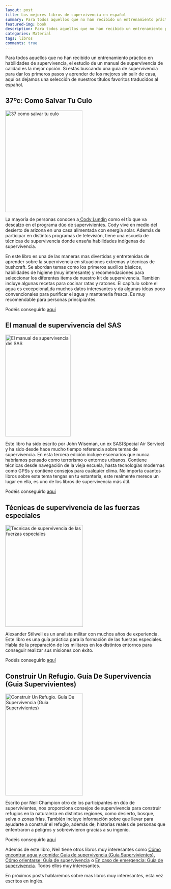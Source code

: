 ```yaml
---
layout: post
title: Los mejores libros de supervivencia en español
summary: Para todos aquellos que no han recibido un entrenamiento práctico en habilidades de supervivencia, el estudio de un manual de supervivencia de calidad es la mejor opción.
featured-img: book
description: Para todos aquellos que no han recibido un entrenamiento práctico en habilidades de supervivencia, el estudio de un manual de supervivencia de calidad es la mejor opción. Si estás buscando una guía para dar los primeros pasos, haz click para leer más
categories: Material
tags: libros
comments: true
---
```


<p>Para todos aquellos que no han recibido un entrenamiento práctico en habilidades de supervivencia, el estudio de un manual de supervivencia de calidad es la mejor opción. Si estás buscando una guía de supervivencia para dar los primeros pasos y aprender de los mejores sin salir de casa, aquí os dejamos una selección de nuestros títulos favoritos traducidos al español.</p>

<h2>37ºc: Como Salvar Tu Culo</h2>

<a href="https://www.amazon.es/gp/product/8498290015/ref=as_li_tl?ie=UTF8&camp=3638&creative=24630&creativeASIN=8498290015&linkCode=as2&tag=tdspvv-21&linkId=484d34a1d311d90a584d8117f4025865" imageanchor="1" ><img border="0" src="https://images-na.ssl-images-amazon.com/images/I/61wiB1BD68L._SX375_BO1,204,203,200_.jpg" width="242" height="320" data-original-width="377" data-original-height="499" alt="37 como salvar tu culo"  class="product-img"/></a>

<p>La mayoría de personas conocen a<a href="https://es.wikipedia.org/wiki/Cody_Lundin"> Cody Lundin</a> como el tío que va descalzo en el programa dúo de supervivientes. Cody vive en medio del desierto de arizona en una casa alimentada con energía solar. Además de participar en distintos programas de televisión, tiene una escuela de técnicas de supervivencia donde enseña habilidades indígenas de supervivencia.
</p>
<p> 
En este libro es una de las maneras mas divertidas y entretenidas de aprender sobre la supervivencia en situaciones extremas y técnicas de bushcraft. Se abordan temas como los primeros auxilios básicos, habilidades de higiene (muy interesante) y recomendaciones para seleccionar los diferentes items de nuestro kit de supervivencia. También incluye algunas recetas para cocinar ratas y ratones. El capítulo sobre el agua es excepcional,da muchos datos interesantes y da algunas ideas poco convencionales para purificar el agua y mantenerla fresca. Es muy recomendable para personas principiantes.</p>

<p>Podéis conseguirlo <a target="_blank" href="https://www.amazon.es/gp/product/8498290015/ref=as_li_tl?ie=UTF8&camp=3638&creative=24630&creativeASIN=8498290015&linkCode=as2&tag=tdspvv-21&linkId=484d34a1d311d90a584d8117f4025865">aquí</a><img src="//ir-es.amazon-adsystem.com/e/ir?t=todosupervi05-21&l=am2&o=30&a=8498290015" width="1" height="1" border="0" style="border:none !important; margin:0px !important;" /></p>


<h2>El manual de supervivencia del SAS</h2>

<a href="https://www.amazon.es/gp/product/8499106188/ref=as_li_tl?ie=UTF8&camp=3638&creative=24630&creativeASIN=8499106188&linkCode=as2&tag=tdspvv-21&linkId=dc3252ce8b55133d5846cb0c6ce252be" imageanchor="1" ><img border="0" src="https://images-na.ssl-images-amazon.com/images/I/51WGiiw8llL._SX317_BO1,204,203,200_.jpg" width="205" height="320" data-original-width="319" data-original-height="499" alt="El manual de supervivencia del SAS" class="product-img"/></a>

<p>Este libro ha sido escrito por John Wiseman, un ex SAS(Special Air Service) y ha sido desde hace mucho tiempo referencia sobre temas de supervivencia. En esta tercera edición incluye escenarios que nunca habríamos pensado como terrorismo o entornos urbanos. Contiene técnicas desde navegación de la vieja escuela, hasta tecnologías modernas como GPSs y contiene consejos  para cualquier clima. No importa cuantos libros sobre este tema tengas en tu estantería, este realmente merece un lugar en ella, es uno de los libros de supervivencia más útil.</p>

<p>Podéis conseguirlo <a target="_blank" href="https://www.amazon.es/gp/product/8499106188/ref=as_li_tl?ie=UTF8&camp=3638&creative=24630&creativeASIN=8499106188&linkCode=as2&tag=tdspvv-21&linkId=dc3252ce8b55133d5846cb0c6ce252be">aquí</a><img src="//ir-es.amazon-adsystem.com/e/ir?t=tdspvv-21&l=am2&o=30&a=8499106188" width="1" height="1" border="0" alt="" style="border:none !important; margin:0px !important;" /></p>

<h2>Técnicas de supervivencia de las fuerzas especiales</h2>

<a href="https://www.amazon.es/gp/product/8499104959/ref=as_li_tl?ie=UTF8&camp=3638&creative=24630&creativeASIN=8499104959&linkCode=as2&tag=tdspvv-21&linkId=ab77c7dd7b62bba3f63586c1ca190de2" imageanchor="1" ><img border="0" src="https://images-na.ssl-images-amazon.com/images/I/51EYKvMxbKL._SX378_BO1,204,203,200_.jpg" width="244" height="320" data-original-width="380" data-original-height="499" alt="Tecnicas de supervivencia de las fuerzas especiales"  class="product-img" /></a>

<p>Alexander Stilwell es un analista militar con muchos años de experiencia. Este libro es una guía práctica para la formación de las fuerzas especiales. Habla de la preparación de los militares en los distintos entornos para conseguir realizar sus misiones con éxito.</p>

<p>Podéis conseguirlo <a target="_blank" href="https://www.amazon.es/gp/product/8499104959/ref=as_li_tl?ie=UTF8&camp=3638&creative=24630&creativeASIN=8499104959&linkCode=as2&tag=tdspvv-21&linkId=ab77c7dd7b62bba3f63586c1ca190de2">aquí</a><img src="//ir-es.amazon-adsystem.com/e/ir?t=tdspvv-21&l=am2&o=30&a=8499104959" width="1" height="1" border="0" alt="" style="border:none !important; margin:0px !important;" /></p>

<h2>Construir Un Refugio. Guía De Supervivencia (Guia Supervivientes)</h2>

<a href="https://www.amazon.es/gp/product/8415053258/ref=as_li_tl?ie=UTF8&camp=3638&creative=24630&creativeASIN=8415053258&linkCode=as2&tag=tdspvv-21&linkId=529854d12502dfec2cc08c6b8788dea9" imageanchor="1" ><img border="0" src="https://images-na.ssl-images-amazon.com/images/I/61IbXIL2oWL._SX381_BO1,204,203,200_.jpg" width="244" height="320" data-original-width="380" data-original-height="499" alt="Construir Un Refugio. Guía De Supervivencia (Guia Supervivientes)"  class="product-img" /></a>

<p>Escrito por Neil Champion otro de los participantes en dúo de supervivientes, nos proporciona consejos de supervivencia para construir refugios en la naturaleza en distintos regiones, como desierto, bosque, selva o zonas frías. También incluye información sobre que llevar para ayudarte a construir el refugio, además de, historias reales de personas que enfentraron a peligros  y sobrevivieron gracias a su ingenio.</p>

Podéis conseguirlo <a target="_blank" href="https://www.amazon.es/gp/product/8415053258/ref=as_li_tl?ie=UTF8&camp=3638&creative=24630&creativeASIN=8415053258&linkCode=as2&tag=tdspvv-21&linkId=529854d12502dfec2cc08c6b8788dea9">aquí</a><img src="//ir-es.amazon-adsystem.com/e/ir?t=tdspvv-21&l=am2&o=30&a=8415053258" width="1" height="1" border="0" alt="" style="border:none !important; margin:0px !important;" />

<p>
Además de este libro, Neil tiene otros libros muy interesantes como <a target="_blank" href="https://www.amazon.es/gp/product/8415053266/ref=as_li_tl?ie=UTF8&camp=3638&creative=24630&creativeASIN=8415053266&linkCode=as2&tag=tdspvv-21&linkId=a94612f36c4e624007111dfc2ffc77a5">Cómo encontrar agua y comida: Guía de supervivencia (Guia Supervivientes)</a><img src="//ir-es.amazon-adsystem.com/e/ir?t=tdspvv-21&l=am2&o=30&a=8415053266" width="1" height="1" border="0" alt="" style="border:none !important; margin:0px !important;" />, <a target="_blank" href="https://www.amazon.es/gp/product/8415053134/ref=as_li_tl?ie=UTF8&camp=3638&creative=24630&creativeASIN=8415053134&linkCode=as2&tag=tdspvv-21&linkId=80b78b7a19a1afcfe3fc04985c52192a">Cómo orientarse: Guía de supervivencia</a><img src="//ir-es.amazon-adsystem.com/e/ir?t=tdspvv-21&l=am2&o=30&a=8415053134" width="1" height="1" border="0" alt="" style="border:none !important; margin:0px !important;" /> o <a target="_blank" href="https://www.amazon.es/gp/product/8415053142/ref=as_li_tl?ie=UTF8&camp=3638&creative=24630&creativeASIN=8415053142&linkCode=as2&tag=tdspvv-21&linkId=605e0e42ec1af6f298edac8af3dc7ed5">En caso de emergencia: Guía de supervivencia</a><img src="//ir-es.amazon-adsystem.com/e/ir?t=tdspvv-21&l=am2&o=30&a=8415053142" width="1" height="1" border="0" alt="" style="border:none !important; margin:0px !important;" />. Todos ellos muy interesantes.
</p>

<p>En próximos posts hablaremos sobre mas libros muy interesantes, esta vez escritos en inglés.</p>
